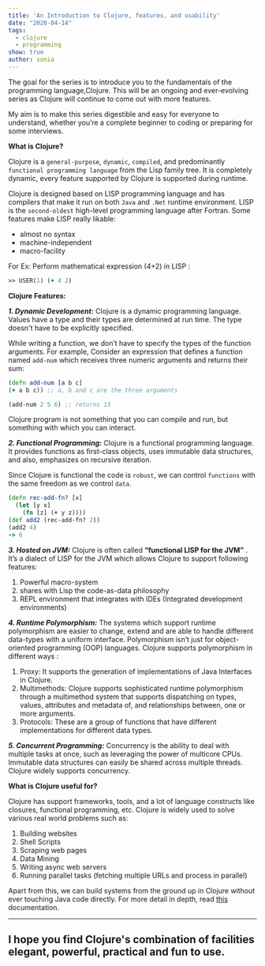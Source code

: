 ```yaml
---
title: 'An Introduction to Clojure, features, and usability'
date: "2020-04-14"
tags:
  - clojure
  - programming
show: true
author: sonia
---
```


The goal for the series is to introduce you to the fundamentals of the programming language,Clojure. This will be an ongoing and ever-evolving series as Clojure will continue to come out with more features.

My aim is to make this series digestible and easy for everyone to understand, whether you’re a complete beginner to coding or preparing for some interviews.


**What is Clojure?**

Clojure is a `general-purpose`, `dynamic`, `compiled`, and predominantly `functional programming language` from the Lisp family tree. It is completely dynamic, every feature supported by Clojure is supported during runtime.

Clojure is designed based on LISP programming language and has compilers that make it run on both `Java` and `.Net` runtime environment. LISP is the `second-oldest` high-level programming language after Fortran. Some features make LISP really likable:
- almost no syntax
- machine-independent
- macro-facility

For Ex: Perform mathematical expression (4+2) in LISP :

```Clojure
>> USER(1) (+ 4 2)
```

**Clojure Features:**


***1. Dynamic Development:*** Clojure is a dynamic programming language. Values have a type and their types are determined at run time. The type doesn't have to be explicitly specified.

While writing a function, we don’t have to specify the types of the function arguments. For example, 
Consider an expression that defines a function named `add-num` which receives three numeric arguments and returns their sum:


```Clojure
(defn add-num [a b c]
(+ a b c)) ;; a, b and c are the three arguments

(add-num 2 5 6) ;; returns 13
```

Clojure program is not something that you can compile and run, but something with which you can interact.

***2. Functional Programming:*** Clojure is a functional programming language. It provides functions as first-class objects, uses immutable data structures, and also, emphasizes on recursive iteration.

Since Clojure is functional the code is `robust`, we can control `functions` with the same freedom as we control `data`.

```Clojure
(defn rec-add-fn? [x]
  (let [y x]
    (fn [z] (+ y z))))
(def add2 (rec-add-fn? 2))
(add2 4)
-> 6
```

***3. Hosted on JVM:*** Clojure is often called **“functional LISP for the JVM”** . It’s a dialect of LISP for the JVM which allows Clojure to support following features:

1. Powerful macro-system
2. shares with Lisp the code-as-data philosophy
3. REPL environment that integrates with IDEs (Integrated development environments)

***4. Runtime Polymorphism:***  The systems which support runtime polymorphism are easier to change, extend and are able to handle different data-types with a uniform interface. Polymorphism isn’t just for object-oriented programming (OOP) languages. Clojure supports polymorphism in different ways :

1. Proxy: It supports the generation of implementations of Java Interfaces in Clojure.
2. Multimethods: Clojure supports sophisticated runtime polymorphism through a multimethod system that supports dispatching on types, values, attributes and metadata of, and relationships between, one or more arguments.
3. Protocols: These are a group of functions that have different implementations for different data types.

***5. Concurrent Programming:*** Concurrency is the ability to deal with multiple tasks at once, such as leveraging the power of multicore CPUs. Immutable data structures can easily be shared across multiple threads. Clojure widely supports concurrency.


**What is Clojure useful for?**

Clojure has support frameworks, tools, and a lot of language constructs like closures, functional programming, etc. Clojure is widely used to solve various real world problems such as:

1. Building websites
2. Shell Scripts
3. Scraping web pages
4. Data Mining
5. Writing async web servers
6. Running parallel tasks (fetching multiple URLs and process in parallel)

Apart from this, we can build systems from the ground up in Clojure without ever touching Java code directly. For more detail in depth, read [this](https://clojure.org/about/rationale#_why_clojure) documentation.

---
I hope you find Clojure's combination of facilities elegant, powerful, practical and fun to use.
---
